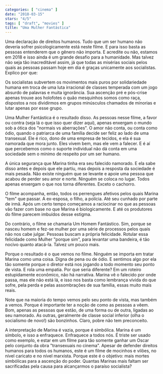 ```yaml
---
categories: [ "cinema" ]
date: "2018-03-15"
stars: "4/5"
tags: [ "draft", "movies" ]
title: "Uma Mulher Fantástica"
---
```

Uma declaração de direitos humanos. Tudo que um ser humano não
deveria sofrer psicologicamente está neste filme. E para isso basta
as pessoas entenderem que o gênero não importa. E acredite ou não,
estamos em 2018 e isso ainda é um grande desafio para a humanidade. Mas
talvez não seja tão inacreditável assim, já que todas as misérias
sociais pelos quais as pessoas passam hoje em dia é graças unicamente
aos socialistas. Explico por que:

Os socialistas subvertem os movimentos mais puros por solidariedade humana
em troca de uma luta irracional de classes temperada com um jogo absurdo
de palavras e muita ignorância. Sua ascenção pré e pós-crise apenas
trouxe aos holofotes o quão mesquinhos somos como raça, dispostos a
nos dividirmos em grupos minúsculos chamados de minorias e lutar apenas
por esse grupo.

Uma Mulher Fantástica é o resultado disso. As pessoas nesse filme, a
favor ou contra (seja lá o que isso quer dizer aqui), apenas enxergam
o mundo sob a ótica dos "normais vs aberrações". O amor não conta,
ou conta como ódio, quando o patriarca de uma família decide ser feliz
ao lado de uma transexual. Ele é rico, dono de uma empresa de tecidos,
e ela é sua namorada que mora junto. Eles vivem bem, mas ele vem a
falecer. E é aí que percebemos como o suporte individual não dá
conta em uma sociedade sem o mínimo de respeito por um ser humano.

A única segurança que Marina tinha era seu falecido namorado. E ela sabe
disso antes e depois que ele partiu, mas depois a resposta da sociedade
é mais pesada. Não existe ninguém que se levante e apoie uma pessoa
que acabou de perder seu amor e norte. Ninguém se coloca no lugar. Todos
apenas enxergam o que nos torna diferentes. Exceto o cachorro.

O filme acompanha, então, todos os perrengues afetivos pelos quais Marina
"tem" que passar. A ex-esposa, o filho, a polícia. Até seu cunhado por
parte de irmã. Após um certo tempo começamos a raciocinar no que as
pessoas vão fazer com base no que Marina é biologicamente. E até os
produtores do filme parecem imbuídos desse estigma.

Do contrário, o filme se chamaria Um Homem Fantástico. Sim, porque se
nasceu homem e fez-se mulher por uma série de processos pelos quais
não nos cabe julgar. Pessoas buscam a própria felicidade. Rotular
essa felicidade como Mulher "porque sim", para levantar uma bandeira,
é tão nocivo quanto atacá-la. Talvez um pouco mais.

Porque o resultado é o que vemos no filme. Ninguém se importa em tratar
Marina como uma coisa. Digna de pena ou de ódio. E sentimos algo por ela
tão somente porque o diretor está nos jogando a todo momento seu ponto
de vista. E rola uma empatia. Por que seria diferente? Em um roteiro
estupidamente econômico, não há narrativa. Marina vê o falecido por
onde passa, mas ele não está lá, e isso nos basta como lembrança
vívida do que sofre, pela perda e pelas assombrações de sua família,
essas muito mais reais.

Note que na maioria do tempo vemos pelo seu ponto de vista, mas também a
vemos. Porque é importante ter a noção de como as pessoas a vêem. Bom,
apenas as pessoas que estão, de uma forma ou de outra, ligadas ao
seu namorado. As outras, geralmente de classe social inferior (olha o
socialismo de novo!) são bonzinhos. Claro, pobre não tem preconceito.

A interpretação de Marina é vazia, porque é simbólica. Marina é
um símbolo, e isso a enfraquece. Enfraquece a todos nós. É triste ser
usado como exemplo, e estar em um filme para tão somente ganhar um Oscar
pelo conjunto da obra "transexuais no cinema". Apesar de defender direitos
humanos para todos os humanos, este é um filme de mocinhos e vilões,
no nível caricato e no nível marxista. Porque este é o objetivo: mais
mortes simbólicas para a ascenção do poder. Quantas Marinas mais faltam
ser sacrificadas pela causa para alcançarmos o paraíso socialista?
